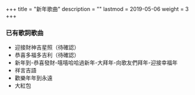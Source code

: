 +++
title = "新年歌曲"
description = ""
lastmod = 2019-05-06
weight = 3
+++


### 已有歌詞歌曲

* 迎接財神吉星照（待確認）
* 恭喜多福多吉利（待確認）
* 新年到-恭喜發財-嘻嘻哈哈過新年-大拜年-向歌友們拜年-迎接幸福年
* 祥言吉語
* 歡樂年年到永遠
* 大紅包
